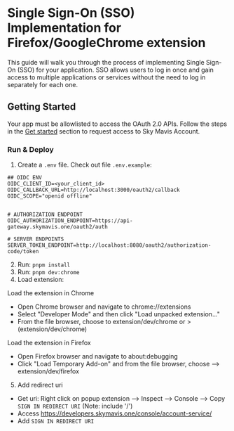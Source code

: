 # Single Sign-On (SSO) Implementation for Firefox/GoogleChrome extension

This guide will walk you through the process of implementing Single Sign-On (SSO) for your application. SSO allows users to log in once and gain access to multiple applications or services without the need to log in separately for each one.

## Getting Started

Your app must be allowlisted to access the OAuth 2.0 APIs. Follow the steps in the [Get started](https://docs.skymavis.com/docs/sma-get-started#get-started) section to request access to Sky Mavis Account.

### Run & Deploy

1. Create a `.env` file. Check out file `.env.example`:

```
## OIDC ENV
OIDC_CLIENT_ID=<your_client_id>
OIDC_CALLBACK_URL=http://localhost:3000/oauth2/callback
OIDC_SCOPE="openid offline"


# AUTHORIZATION ENDPOINT
OIDC_AUTHORIZATION_ENDPOINT=https://api-gateway.skymavis.one/oauth2/auth

# SERVER ENDPOINTS
SERVER_TOKEN_ENDPOINT=http://localhost:8080/oauth2/authorization-code/token
```

2. Run: `pnpm install`
3. Run: `pnpm dev:chrome`
4. Load extension:

  Load the extension in Chrome

- Open Chrome browser and navigate to chrome://extensions
- Select "Developer Mode" and then click "Load unpacked extension..."
- From the file browser, choose to extension/dev/chrome or > (extension/dev/chrome)

 Load the extension in Firefox

- Open Firefox browser and navigate to about:debugging
- Click "Load Temporary Add-on" and from the file browser, choose --> extension/dev/firefox

5. Add redirect uri

- Get uri: Right click on popup extension --> Inspect --> Console -->  Copy `SIGN IN REDIRECT URI` (Note: include '/')
- Access <https://developers.skymavis.one/console/account-service/>
- Add `SIGN IN REDIRECT URI`
